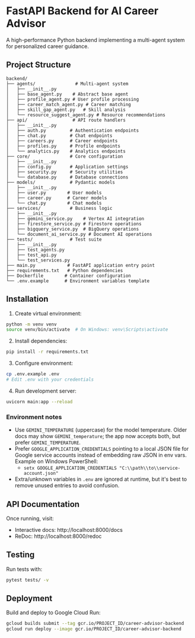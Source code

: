# FastAPI Backend for AI Career Advisor

A high-performance Python backend implementing a multi-agent system for personalized career guidance.

## Project Structure

```
backend/
├── agents/               # Multi-agent system
│   ├── __init__.py
│   ├── base_agent.py    # Abstract base agent
│   ├── profile_agent.py # User profile processing
│   ├── career_match_agent.py # Career matching
│   ├── skill_gap_agent.py   # Skill analysis
│   └── resource_suggest_agent.py # Resource recommendations
├── api/                 # API route handlers
│   ├── __init__.py
│   ├── auth.py         # Authentication endpoints
│   ├── chat.py         # Chat endpoints
│   ├── careers.py      # Career endpoints
│   ├── profiles.py     # Profile endpoints
│   └── analytics.py    # Analytics endpoints
├── core/               # Core configuration
│   ├── __init__.py
│   ├── config.py       # Application settings
│   ├── security.py     # Security utilities
│   └── database.py     # Database connections
├── models/             # Pydantic models
│   ├── __init__.py
│   ├── user.py        # User models
│   ├── career.py      # Career models
│   └── chat.py        # Chat models
├── services/           # Business logic
│   ├── __init__.py
│   ├── gemini_service.py    # Vertex AI integration
│   ├── firestore_service.py # Firestore operations
│   ├── bigquery_service.py  # BigQuery operations
│   └── document_ai_service.py # Document AI operations
├── tests/              # Test suite
│   ├── __init__.py
│   ├── test_agents.py
│   ├── test_api.py
│   └── test_services.py
├── main.py            # FastAPI application entry point
├── requirements.txt   # Python dependencies
├── Dockerfile        # Container configuration
└── .env.example      # Environment variables template
```

## Installation

1. Create virtual environment:
```bash
python -m venv venv
source venv/bin/activate  # On Windows: venv\Scripts\activate
```

2. Install dependencies:
```bash
pip install -r requirements.txt
```

3. Configure environment:
```bash
cp .env.example .env
# Edit .env with your credentials
```

4. Run development server:
```bash
uvicorn main:app --reload
```

### Environment notes

- Use `GEMINI_TEMPERATURE` (uppercase) for the model temperature. Older docs may show `GEMINI_temperature`; the app now accepts both, but prefer `GEMINI_TEMPERATURE`.
- Prefer `GOOGLE_APPLICATION_CREDENTIALS` pointing to a local JSON file for Google service accounts instead of embedding raw JSON in env vars. Example on Windows PowerShell:
	- `setx GOOGLE_APPLICATION_CREDENTIALS "C:\\path\\to\\service-account.json"`
- Extra/unknown variables in `.env` are ignored at runtime, but it's best to remove unused entries to avoid confusion.

## API Documentation

Once running, visit:
- Interactive docs: http://localhost:8000/docs
- ReDoc: http://localhost:8000/redoc

## Testing

Run tests with:
```bash
pytest tests/ -v
```

## Deployment

Build and deploy to Google Cloud Run:
```bash
gcloud builds submit --tag gcr.io/PROJECT_ID/career-advisor-backend
gcloud run deploy --image gcr.io/PROJECT_ID/career-advisor-backend
```